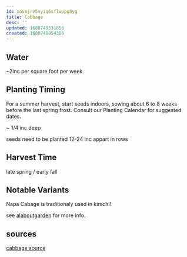 ```yaml
---
id: xovmjrv5vyiq6sflwppg8yg
title: Cabbage
desc: ''
updated: 1680749331856
created: 1680748854386
---
```



## Water 

~2inc per square foot per week


## Planting Timing

For a summer harvest, start seeds indoors, sowing about 6 to 8 weeks before the last spring frost. Consult our Planting Calendar for suggested dates.

~ 1/4 inc deep

seeds need to be planted 12-24 inc appart in rows

## Harvest Time

late spring / early fall

## Notable Variants

Napa Cabage is traditionaly used in kimchi!


see [alaboutgarden](https://www.allaboutgardening.com/cabbage-varieties/) for more info.

## sources

[cabbage source](https://www.almanac.com/plant/cabbage)
